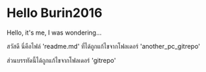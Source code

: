 <!-- in readme.md file -->
# Hello Burin2016
Hello, it's me, I was wondering...

สวัสดี นี่คือไฟล์ 'readme.md' ที่ได้ถูกแก้ไขจากโฟลเดอร์ 'another_pc_gitrepo'

ส่วนบรรทัดนี้ได้ถูกแก้ไขจากโฟลเดอร์ 'gitrepo'